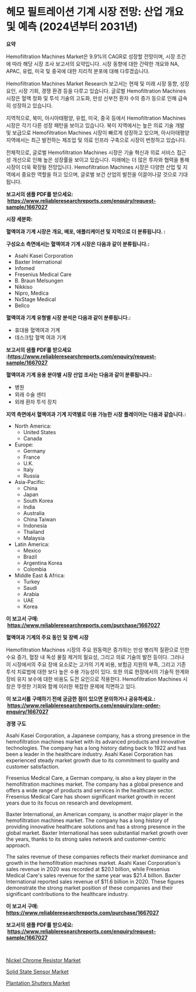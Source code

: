 <p><h1>헤모 필트레이션 기계 시장 전망: 산업 개요 및 예측 (2024년부터 2031년)</h1></p><p><strong>요약</strong></p>
<p><p>Hemofiltration Machines Market은 9.9%의 CAGR로 성장할 전망이며, 시장 조건에 따라 해당 시장 조사 보고서의 요약입니다. 시장 동향에 대한 간략한 개요와 NA, APAC, 유럽, 미국 및 중국에 대한 지리적 분포에 대해 다루겠습니다.</p><p>Hemofiltration Machines Market Research 보고서는 현재 및 미래 시장 동향, 성장 요인, 시장 기회, 경쟁 환경 등을 다루고 있습니다. 글로벌 Hemofiltration Machines 시장은 혈액 정화 및 투석 기술의 고도화, 만성 신부전 환자 수의 증가 등으로 인해 급속히 성장하고 있습니다.</p><p>지역적으로, 북미, 아시아태평양, 유럽, 미국, 중국 등에서 Hemofiltration Machines 시장은 각기 다른 성장 패턴을 보이고 있습니다. 북미 지역에서는 높은 의료 기술 개발 및 보급으로 Hemofiltration Machines 시장이 빠르게 성장하고 있으며, 아시아태평양 지역에서는 최근 발전하는 제조업 및 의료 인프라 구축으로 시장이 번창하고 있습니다.</p><p>전체적으로, 글로벌 Hemofiltration Machines 시장은 기술 혁신과 의료 서비스 접근성 개선으로 인해 높은 성장률을 보이고 있습니다. 미래에는 더 많은 투자와 협력을 통해 시장이 더욱 확장될 전망입니다. Hemofiltration Machines 시장은 다양한 산업 및 지역에서 중요한 역할을 하고 있으며, 글로벌 보건 산업의 발전을 이끌어나갈 것으로 기대됩니다.</p></p>
<p><strong>보고서의 샘플 PDF를 받으세요: &nbsp;<a href="https://www.reliableresearchreports.com/enquiry/request-sample/1667027">https://www.reliableresearchreports.com/enquiry/request-sample/1667027</a></strong></p>
<p><strong>시장 세분화:</strong></p>
<p><strong> 혈액여과 기계 시장은 개요, 배포, 애플리케이션 및 지역으로 더 분류됩니다. :</strong></p>
<p><strong>구성요소 측면에서는 혈액여과 기계 시장은 다음과 같이 분류됩니다.:</strong></p>
<p><ul><li>Asahi Kasei Corporation</li><li>Baxter International</li><li>Infomed</li><li>Fresenius Medical Care</li><li>B. Braun Melsungen</li><li>Nikkiso</li><li>Nipro, Medica</li><li>NxStage Medical</li><li>Bellco</li></ul></p>
<p><strong> 혈액여과 기계 유형별 시장 분석은 다음과 같이 분류됩니다.:</strong></p>
<p><ul><li>휴대용 혈액여과 기계</li><li>데스크탑 혈액 여과 기계</li></ul></p>
<p><strong>보고서의 샘플 PDF를 받으세요 :<a href="https://www.reliableresearchreports.com/enquiry/request-sample/1667027">https://www.reliableresearchreports.com/enquiry/request-sample/1667027</a></strong></p>
<p><strong> 혈액여과 기계 응용 분야별 시장 산업 조사는 다음과 같이 분류됩니다.:</strong></p>
<p><ul><li>병원</li><li>외래 수술 센터</li><li>외래 환자 투석 장치</li></ul></p>
<p><strong>지역 측면에서 혈액여과 기계 지역별로 이용 가능한 시장 플레이어는 다음과 같습니다.:</strong></p>
<p><ul>
    <li>
        North America:
        <ul>
            <li>United States</li>
            <li>Canada</li>
        </ul>
    </li>
    <li>
        Europe:
        <ul>
            <li>Germany</li>
            <li>France</li>
            <li>U.K.</li>
            <li>Italy</li>
            <li>Russia</li>
        </ul>
    </li>
    <li>
        Asia-Pacific:
        <ul>
            <li>China</li>
            <li>Japan</li>
            <li>South Korea</li>
            <li>India</li>
            <li>Australia</li>
            <li>China Taiwan</li>
            <li>Indonesia</li>
            <li>Thailand</li>
            <li>Malaysia</li>
        </ul>
    </li>
    <li>
        Latin America:
        <ul>
            <li>Mexico</li>
            <li>Brazil</li>
            <li>Argentina Korea</li>
            <li>Colombia</li>
        </ul>
    </li>
    <li>
        Middle East & Africa:
        <ul>
            <li>Turkey</li>
            <li>Saudi</li>
            <li>Arabia</li>
            <li>UAE</li>
            <li>Korea</li>
        </ul>
    </li>
    </ul></p>
<p><strong>이 보고서 구매: &nbsp;<a href="https://www.reliableresearchreports.com/purchase/1667027">https://www.reliableresearchreports.com/purchase/1667027</a></strong></p>
<p><strong>혈액여과 기계의 주요 동인 및 장벽 시장</strong></p>
<p><p>Hemofiltration Machines 시장의 주요 원동력은 증가하는 만성 병리적 질환으로 인한 수요 증가, 혈장 내 독성 물질 제거의 필요성, 그리고 의료 기술의 발전 등이다. 그러나 이 시장에서의 주요 장애 요소로는 고가의 기계 비용, 보험금 지원의 부족, 그리고 기존 투석 치료법에 대한 보다 높은 수용 가능성이 있다. 또한 의료 현장에서의 기술적 한계와 장비 유지 보수에 대한 비용도 도전 요인으로 작용한다. Hemofiltration Machines 시장은 뚜렷한 기회와 함께 이러한 복잡한 문제에 직면하고 있다.</p></p>
<p><strong>이 보고서를 구매하기 전에 궁금한 점이 있으면 문의하거나 공유하세요.: &nbsp;<a href="https://www.reliableresearchreports.com/enquiry/pre-order-enquiry/1667027">https://www.reliableresearchreports.com/enquiry/pre-order-enquiry/1667027</a></strong></p>
<p><strong>경쟁 구도</strong></p>
<p><p>Asahi Kasei Corporation, a Japanese company, has a strong presence in the hemofiltration machines market with its advanced products and innovative technologies. The company has a long history dating back to 1922 and has been a leader in the healthcare industry. Asahi Kasei Corporation has experienced steady market growth due to its commitment to quality and customer satisfaction.</p><p>Fresenius Medical Care, a German company, is also a key player in the hemofiltration machines market. The company has a global presence and offers a wide range of products and services in the healthcare sector. Fresenius Medical Care has shown significant market growth in recent years due to its focus on research and development.</p><p>Baxter International, an American company, is another major player in the hemofiltration machines market. The company has a long history of providing innovative healthcare solutions and has a strong presence in the global market. Baxter International has seen substantial market growth over the years, thanks to its strong sales network and customer-centric approach.</p><p>The sales revenue of these companies reflects their market dominance and growth in the hemofiltration machines market. Asahi Kasei Corporation's sales revenue in 2020 was recorded at $20.1 billion, while Fresenius Medical Care's sales revenue for the same year was $21.4 billion. Baxter International reported sales revenue of $11.6 billion in 2020. These figures demonstrate the strong market position of these companies and their significant contributions to the healthcare industry.</p></p>
<p><strong>이 보고서 구매: &nbsp; <a href="https://www.reliableresearchreports.com/purchase/1667027">https://www.reliableresearchreports.com/purchase/1667027</a></strong></p>
<p><strong>보고서의 샘플 PDF를 받으세요: &nbsp;<a href="https://www.reliableresearchreports.com/enquiry/request-sample/1667027">https://www.reliableresearchreports.com/enquiry/request-sample/1667027</a></strong><strong></strong></p>
<p>&nbsp;</p>
<p><p><a href="https://github.com/pgtimber/Market-Research-Report-List-2/blob/main/nickel-chrome-resistor-market.md">Nickel Chrome Resistor Market</a></p><p><a href="https://github.com/lataunyatinikmelvin59ilbd0dv/Market-Research-Report-List-1/blob/main/solid-state-sensor-market.md">Solid State Sensor Market</a></p><p><a href="https://cute-banjo-8ca.notion.site/Plantation-Shutters-Market-Size-Share-Trends-Analysis-Report-By-Material-By-Type-By-End-user-B-2b3516ab6aee437c9eefef3c9e334963">Plantation Shutters Market</a></p></p>